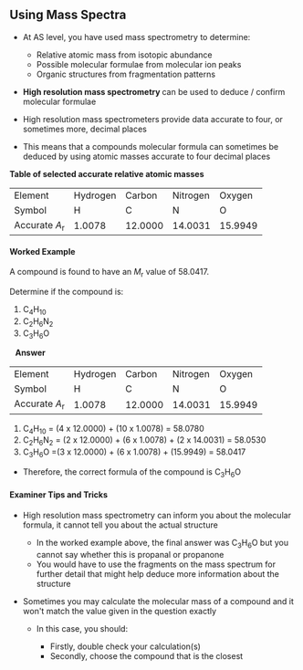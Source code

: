 Using Mass Spectra
------------------

* At AS level, you have used mass spectrometry to determine:

  + Relative atomic mass from isotopic abundance
  + Possible molecular formulae from molecular ion peaks
  + Organic structures from fragmentation patterns
* <b>High resolution mass spectrometry </b>can be used to deduce / confirm molecular formulae
* High resolution mass spectrometers provide data accurate to four, or sometimes more, decimal places
* This means that a compounds molecular formula can sometimes be deduced by using atomic masses accurate to four decimal places

<b>Table of selected accurate relative atomic masses</b>

|  |  |  |  |  |
| --- | --- | --- | --- | --- |
| Element | Hydrogen | Carbon | Nitrogen | Oxygen |
| Symbol | H | C | N | O |
| Accurate <i>A</i><sub>r</sub> | 1.0078 | 12.0000 | 14.0031 | 15.9949 |

#### Worked Example

A compound is found to have an <i>M</i><sub>r</sub> value of 58.0417.

Determine if the compound is:

1. C<sub>4</sub>H<sub>10</sub>
2. C<sub>2</sub>H<sub>6</sub>N<sub>2</sub>
3. C<sub>3</sub>H<sub>6</sub>O

<b>   Answer   </b>

|  |  |  |  |  |
| --- | --- | --- | --- | --- |
| Element | Hydrogen | Carbon | Nitrogen | Oxygen |
| Symbol | H | C | N | O |
| Accurate <i>A</i><sub>r</sub> | 1.0078 | 12.0000 | 14.0031 | 15.9949 |

1. C<sub>4</sub>H<sub>10</sub> = (4 x 12.0000) + (10 x 1.0078) = 58.0780
2. C<sub>2</sub>H<sub>6</sub>N<sub>2</sub> = (2 x 12.0000) + (6 x 1.0078) + (2 x 14.0031) = 58.0530
3. C<sub>3</sub>H<sub>6</sub>O =(3 x 12.0000) + (6 x 1.0078) + (15.9949) = 58.0417

* Therefore, the correct formula of the compound is C<sub>3</sub>H<sub>6</sub>O

#### Examiner Tips and Tricks

* High resolution mass spectrometry can inform you about the molecular formula, it cannot tell you about the actual structure

  + In the worked example above, the final answer was C<sub>3</sub>H<sub>6</sub>O but you cannot say whether this is propanal or propanone
  + You would have to use the fragments on the mass spectrum for further detail that might help deduce more information about the structure
* Sometimes you may calculate the molecular mass of a compound and it won't match the value given in the question exactly

  + In this case, you should:

    - Firstly, double check your calculation(s)
    - Secondly, choose the compound that is the closest